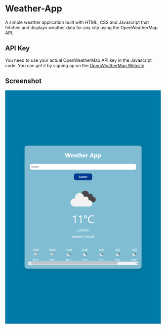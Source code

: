 # Weather-App
A simple weather application built with HTML, CSS and Javascript that fetches and displays weather data for any city using the OpenWeatherMap API.
## API Key
You need to use your actual OpenWeatherMap API key in the Javascript code. You can get it by signing up on the [OpenWeatherMap Website](https://home.openweathermap.org/users/sign_up)
## Screenshot 
![Screenshot of weather App Demo](weather-app-screenshot.png)
